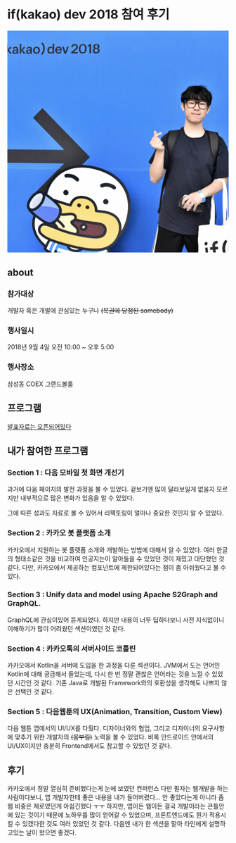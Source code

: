# if(kakao) dev 2018 참여 후기
![ifkakao_main](images/40748394_2160528107553458_6436185643277090816_o.jpg)
## about
### 참가대상
개발자 혹은 개발에 관심있는 누구나 ~~(복권에 당첨된 somebody)~~

### 행사일시
2018년 9월 4일 오전 10:00 ~ 오후 5:00

### 행사장소
삼성동 COEX 그랜드볼룸

## 프로그램
[발표자료는 오픈되어있다](https://if.kakao.com/program "자료보기")

## 내가 참여한 프로그램
### Section 1 : 다음 모바일 첫 화면 개선기
과거에 다음 페이지의 발전 과정을 볼 수 있었다.
겉보기엔 많이 달라보일게 없을지 모르지만
내부적으로 많은 변화가 있음을 알 수 있었다.

그에 따른 성과도 자료로 볼 수 있어서 리팩토링이 얼마나 중요한 것인지 알 수 있었다.

### Section 2 : 카카오 봇 플랫폼 소개
카카오에서 지원하는 봇 플랫폼 소개와 개발하는 방법에 대해서 알 수 있었다.
여러 한글의 형태소같은 것을 비교하여 인공지는이 알아들을 수 있었던 것이 재밌고 대단했던 것 같다.
다만, 카카오에서 제공하는 컴포넌트에 제한되어있다는 점이 좀 아쉬웠다고 볼 수 있다.

### Section 3 : Unify data and model using Apache S2Graph and GraphQL.
GraphQL에 관심이있어 듣게되었다.
하지만 내용이 너무 딥하다보니 사전 지식없이니 이해하기가 많이 어려웠던 섹션이였던 것 같다.

### Section 4 : 카카오톡의 서버사이드 코틀린
카카오에서 Kotlin을 서버에 도입을 한 과정을 다룬 섹션이다.
JVM에서 도는 언어인 Kotlin에 대해 궁금해서 들었는데,
다시 한 번 정말 괜찮은 언어라는 것을 느낄 수 있었던 시간인 것 같다.
기존 Java로 개발된 Framework와의 호환성을 생각해도 나쁘지 않은 선택인 것 같다.

### Section 5 : 다음웹툰의 UX(Animation, Transition, Custom View)
다음 웹툰 앱에서의 UI/UX를 다뤘다.
디자이너와의 협업, 그리고 디자이너의 요구사항에 맞추기 위한 개발자의 ~~(몸부림)~~ 노력을 볼 수 있었다.
비록 안드로이드 안에서의 UI/UX이지만 충분히 Frontend에서도 참고할 수 있었던 것 같다.

## 후기
카카오에서 정말 열심히 준비했다는게 눈에 보였던 컨퍼런스
다만 필자는 웹개발을 하는 사람이다보니, 앱 개발자한테 좋은 내용을 내가 들어버렸다...
안 좋았다는게 아니라 좀 웹 비중은 제로였던게 아쉽긴했다 ㅜㅜ
하지만, 앱이든 웹이든 결국 개발이라는 큰틀안에 있는 것이기 때문에
노하우를 많이 얻어갈 수 있었으며, 프론트엔드에도 뭔가 적용시킬 수 있겠다한 것도 여러 있었던 것 같다.
다음엔 내가 한 섹션을 맡아 타인에게 설명하고있는 날이 왔으면 좋겠다.
